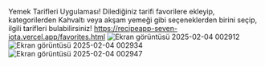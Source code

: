 Yemek Tarifleri Uygulaması!
Dilediğiniz tarifi favorilere ekleyip, kategorilerden Kahvaltı veya akşam yemeği gibi seçeneklerden birini seçip, ilgili tarifleri bulabilirsiniz!
https://recipeapp-seven-iota.vercel.app/favorites.html
![Ekran görüntüsü 2025-02-04 002912](https://github.com/user-attachments/assets/4e782b13-f252-47f2-b586-02a806aa831f)
![Ekran görüntüsü 2025-02-04 002934](https://github.com/user-attachments/assets/fbee185e-fa79-46ac-ab3e-16ed2db41f51)
![Ekran görüntüsü 2025-02-04 002947](https://github.com/user-attachments/assets/44bae134-bc4a-45d9-9fa2-f275ee462e8a)





